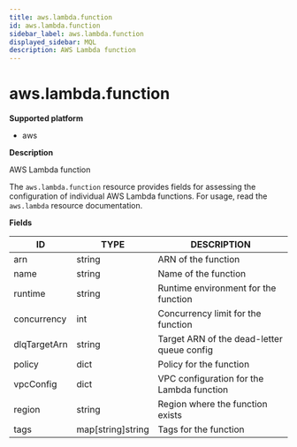 ```yaml
---
title: aws.lambda.function
id: aws.lambda.function
sidebar_label: aws.lambda.function
displayed_sidebar: MQL
description: AWS Lambda function
---
```


# aws.lambda.function

**Supported platform**

- aws

**Description**

AWS Lambda function

The `aws.lambda.function` resource provides fields for assessing the configuration of individual AWS Lambda functions. For usage, read the `aws.lambda` resource documentation.

**Fields**

| ID           | TYPE              | DESCRIPTION                                |
| ------------ | ----------------- | ------------------------------------------ |
| arn          | string            | ARN of the function                        |
| name         | string            | Name of the function                       |
| runtime      | string            | Runtime environment for the function       |
| concurrency  | int               | Concurrency limit for the function         |
| dlqTargetArn | string            | Target ARN of the dead-letter queue config |
| policy       | dict              | Policy for the function                    |
| vpcConfig    | dict              | VPC configuration for the Lambda function  |
| region       | string            | Region where the function exists           |
| tags         | map[string]string | Tags for the function                      |
